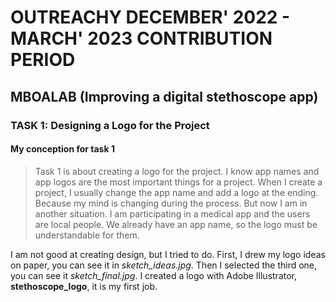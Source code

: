 # OUTREACHY DECEMBER' 2022 - MARCH' 2023 CONTRIBUTION PERIOD

## MBOALAB (Improving a digital stethoscope app)

### TASK 1: Designing a Logo for the Project

#### My conception for task 1
>Task 1 is about creating a logo for the project. I know app names and app logos are the most important things for a project. When I create a project, I usually change the app name and add a logo at the ending. Because my mind is changing during the process. 
>But now I am in another situation. I am participating in a medical app and the users are local people. We already have an app name, so the logo must be understandable for them.

I am not good at creating design, but I tried to do.
First, I drew my logo ideas on paper, you can see it in _sketch_ideas.jpg_. Then I selected the third one, you can see it _sketch_final.jpg_. I created a logo with Adobe Illustrator, **stethoscope_logo**, it is my first job.
